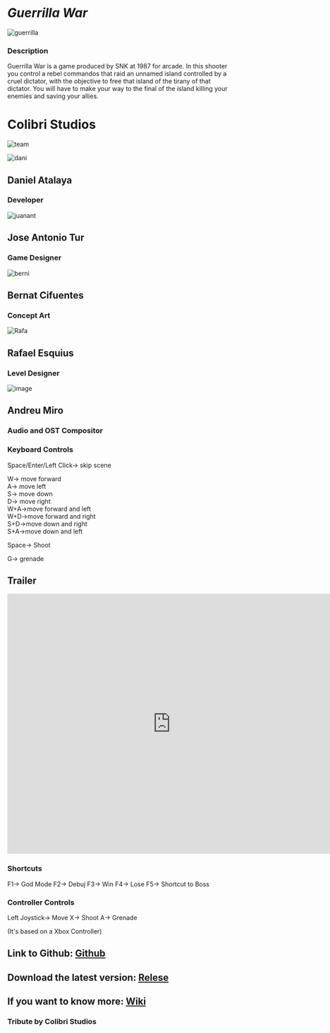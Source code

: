# _**Guerrilla War**_

![guerrilla](https://user-images.githubusercontent.com/23531692/156944115-7de1f272-1af5-4218-9c28-d48aab184781.png)

### Description
Guerrilla War is a game produced by SNK at 1987 for arcade. In this shooter you control a rebel commandos that raid an unnamed island controlled by a cruel dictator, with the objective to free that island of the tirany of that dictator. You will have to make your way to the final of the island killing your enemies and saving your allies.

# Colibri Studios

![team](https://user-images.githubusercontent.com/23531692/156944408-522f9c37-daa4-47f8-83b1-f4fc7e1b2853.png)

![dani](https://user-images.githubusercontent.com/23531692/156944513-000f5b12-0383-4806-94bd-6de8f48ea09a.png)

## Daniel Atalaya
### Developer

![juanant](https://user-images.githubusercontent.com/23531692/156944545-1c03081e-6f50-46d5-96a4-07e45f897684.png)

## Jose Antonio Tur
### Game Designer

![berni](https://user-images.githubusercontent.com/23531692/156944667-f13fd3b1-7f92-4b1f-be24-a725b683a65f.png)

## Bernat Cifuentes
### Concept Art

![Rafa](https://user-images.githubusercontent.com/23531692/156944722-e85610da-f8b6-4518-a1a1-24e8d0e6bef8.png)

## Rafael Esquius
### Level Designer

![image](https://user-images.githubusercontent.com/23531692/156944765-91a3baae-51f4-40db-b2e3-3be03ae32560.png)

## Andreu Miro
### Audio and OST Compositor


### Keyboard Controls
Space/Enter/Left Click-> skip scene

W-> move forward  
A-> move left   
S-> move down   
D-> move right    
W+A->move forward and left  
W+D->move forward and right   
S+D->move down and right  
S+A->move down and left 

Space-> Shoot

G-> grenade

## Trailer

<iframe width="740" height="590" src="https://www.youtube.com/watch?v=TbLepWnHUWs&t=70s&ab_channel=JoseAntonioTurIzquierdo" frameborder="0" allowfullscreen></iframe>

### Shortcuts

F1-> God Mode
F2-> Debuj
F3-> Win
F4-> Lose
F5-> Shortcut to Boss


### Controller Controls

Left Joystick-> Move
X-> Shoot
A-> Grenade

(It's based on a Xbox Controller)


## Link to Github: [Github](https://github.com/daniAtalaya/GuerrillaWar)

## Download the latest version: [Relese](https://github.com/daniAtalaya/GuerrillaWar/releases/tag/Guerrilla)

## If you want to know more: [Wiki](https://github.com/daniAtalaya/GuerrillaWar/wiki)

### Tribute by Colibri Studios
